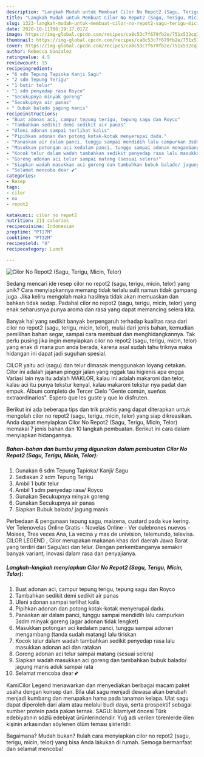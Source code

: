 ```yaml
---
description: "Langkah Mudah untuk Membuat Cilor No Repot2 (Sagu, Terigu, Micin, Telor), Enak"
title: "Langkah Mudah untuk Membuat Cilor No Repot2 (Sagu, Terigu, Micin, Telor), Enak"
slug: 1323-langkah-mudah-untuk-membuat-cilor-no-repot2-sagu-terigu-micin-telor-enak
date: 2020-10-11T06:19:17.017Z
image: https://img-global.cpcdn.com/recipes/ca8c53c7f679fb2e/751x532cq70/cilor-no-repot2-sagu-terigu-micin-telor-foto-resep-utama.jpg
thumbnail: https://img-global.cpcdn.com/recipes/ca8c53c7f679fb2e/751x532cq70/cilor-no-repot2-sagu-terigu-micin-telor-foto-resep-utama.jpg
cover: https://img-global.cpcdn.com/recipes/ca8c53c7f679fb2e/751x532cq70/cilor-no-repot2-sagu-terigu-micin-telor-foto-resep-utama.jpg
author: Rebecca Gonzalez
ratingvalue: 4.5
reviewcount: 15
recipeingredient:
- "6 sdm Tepung Tapioka Kanji Sagu"
- "2 sdm Tepung Terigu"
- "1 butir telur"
- "1 sdm penyedap rasa Royco"
- "Secukupnya minyak goreng"
- "Secukupnya air panas"
- " Bubuk balado jagung manis"
recipeinstructions:
- "Buat adonan aci, campur tepung terigu, tepung sagu dan Royco"
- "Tambahkan sedikit demi sedikit air panas"
- "Uleni adonan sampai terlihat kalis"
- "Pipihkan adonan dan potong kotak-kotak menyerupai dadu."
- "Panaskan air dalam panci, tunggu sampai mendidih lalu campurkan 3sdm minyak goreng (agar adonan tidak lengket)"
- "Masukkan potongan aci kedalam panci, tunggu sampai adonan mengambang (tanda sudah matang) lalu tiriskan"
- "Kocok telur dalam wadah tambahkan sedikit penyedap rasa lalu masukkan adonan aci dan ratakan"
- "Goreng adonan aci telur sampai matang (sesuai selera)"
- "Siapkan wadah masukkan aci goreng dan tambahkan bubuk balado/ jagung manis aduk sampai rata"
- "Selamat mencoba dear 💕"
categories:
- Resep
tags:
- cilor
- no
- repot2

katakunci: cilor no repot2 
nutrition: 213 calories
recipecuisine: Indonesian
preptime: "PT17M"
cooktime: "PT32M"
recipeyield: "4"
recipecategory: Lunch

---
```



![Cilor No Repot2 (Sagu, Terigu, Micin, Telor)](https://img-global.cpcdn.com/recipes/ca8c53c7f679fb2e/751x532cq70/cilor-no-repot2-sagu-terigu-micin-telor-foto-resep-utama.jpg)

Sedang mencari ide resep cilor no repot2 (sagu, terigu, micin, telor) yang unik? Cara menyiapkannya memang tidak terlalu sulit namun tidak gampang juga. Jika keliru mengolah maka hasilnya tidak akan memuaskan dan bahkan tidak sedap. Padahal cilor no repot2 (sagu, terigu, micin, telor) yang enak seharusnya punya aroma dan rasa yang dapat memancing selera kita.

Banyak hal yang sedikit banyak berpengaruh terhadap kualitas rasa dari cilor no repot2 (sagu, terigu, micin, telor), mulai dari jenis bahan, kemudian pemilihan bahan segar, sampai cara membuat dan menghidangkannya. Tak perlu pusing jika ingin menyiapkan cilor no repot2 (sagu, terigu, micin, telor) yang enak di mana pun anda berada, karena asal sudah tahu triknya maka hidangan ini dapat jadi suguhan spesial.

CILOR yaitu aci (sagu) dan telur dimasak menggunakan loyang cetakan. Cilor ini adalah jajanan pinggir jalan yang nggak tau higienis apa engga Variasi lain nya itu adalah MAKLOR, kalau ini adalah makaroni dan telor, kalau aci itu punya tekstur kenyal, kalau makaroni tekstur nya padat dan empuk. Álbum completo de Tercer Cielo &#34;Gente común, sueños extraordinarios&#34;. Espero que les guste y que lo disfruten.


Berikut ini ada beberapa tips dan trik praktis yang dapat diterapkan untuk mengolah cilor no repot2 (sagu, terigu, micin, telor) yang siap dikreasikan. Anda dapat menyiapkan Cilor No Repot2 (Sagu, Terigu, Micin, Telor) memakai 7 jenis bahan dan 10 langkah pembuatan. Berikut ini cara dalam menyiapkan hidangannya.

<!--inarticleads1-->

##### Bahan-bahan dan bumbu yang digunakan dalam pembuatan Cilor No Repot2 (Sagu, Terigu, Micin, Telor):

1. Gunakan 6 sdm Tepung Tapioka/ Kanji/ Sagu
1. Sediakan 2 sdm Tepung Terigu
1. Ambil 1 butir telur
1. Ambil 1 sdm penyedap rasa/ Royco
1. Gunakan Secukupnya minyak goreng
1. Gunakan Secukupnya air panas
1. Siapkan  Bubuk balado/ jagung manis


Perbedaan &amp; pengunaan tepung sagu, maizena, custard pada kue kering. Ver Telenovelas Online Gratis - Novelas Online - Ver culebrones nuevos - Moises, Tres veces Ana, La vecina y mas de univision, telemundo, televisa. CILOR LEGEND , Cilor merupakan makanan khas dari daerah Jawa Barat yang terdiri dari Sagu/aci dan telur. Dengan perkembanganya semakin banyak variant, inovasi dalam rasa dan penyajianya. 

<!--inarticleads2-->

##### Langkah-langkah menyiapkan Cilor No Repot2 (Sagu, Terigu, Micin, Telor):

1. Buat adonan aci, campur tepung terigu, tepung sagu dan Royco
1. Tambahkan sedikit demi sedikit air panas
1. Uleni adonan sampai terlihat kalis
1. Pipihkan adonan dan potong kotak-kotak menyerupai dadu.
1. Panaskan air dalam panci, tunggu sampai mendidih lalu campurkan 3sdm minyak goreng (agar adonan tidak lengket)
1. Masukkan potongan aci kedalam panci, tunggu sampai adonan mengambang (tanda sudah matang) lalu tiriskan
1. Kocok telur dalam wadah tambahkan sedikit penyedap rasa lalu masukkan adonan aci dan ratakan
1. Goreng adonan aci telur sampai matang (sesuai selera)
1. Siapkan wadah masukkan aci goreng dan tambahkan bubuk balado/ jagung manis aduk sampai rata
1. Selamat mencoba dear 💕


KamiCilor Legend menawarkan dan menyediakan berbagai macam paket usaha dengan konsep dan. Bila ulat sagu menjadi dewasa akan berubah menjadi kumbang dan merupakan hama pada tanaman kelapa. Ulat sagu dapat diperoleh dari alam atau melalui budi daya, serta prospektif sebagai sumber protein pada pakan ternak. SAGU: İslamiyet öncesi Türk edebiyatının sözlü edebiyat ürünlerindendir. Yuğ adı verilen törenlerde ölen kişinin arkasından söylenen ölüm teması şiirleridir. 

Bagaimana? Mudah bukan? Itulah cara menyiapkan cilor no repot2 (sagu, terigu, micin, telor) yang bisa Anda lakukan di rumah. Semoga bermanfaat dan selamat mencoba!
